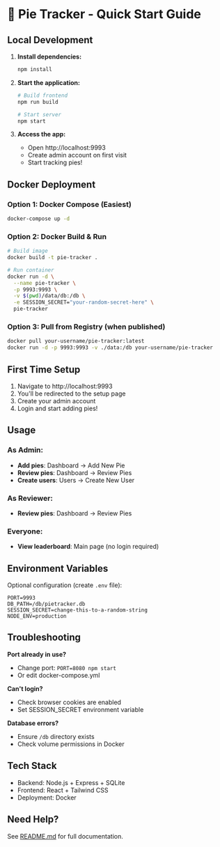 # 🥧 Pie Tracker - Quick Start Guide

## Local Development

1. **Install dependencies:**
   ```bash
   npm install
   ```

2. **Start the application:**
   ```bash
   # Build frontend
   npm run build

   # Start server
   npm start
   ```

3. **Access the app:**
   - Open http://localhost:9993
   - Create admin account on first visit
   - Start tracking pies!

## Docker Deployment

### Option 1: Docker Compose (Easiest)

```bash
docker-compose up -d
```

### Option 2: Docker Build & Run

```bash
# Build image
docker build -t pie-tracker .

# Run container
docker run -d \
  --name pie-tracker \
  -p 9993:9993 \
  -v $(pwd)/data/db:/db \
  -e SESSION_SECRET="your-random-secret-here" \
  pie-tracker
```

### Option 3: Pull from Registry (when published)

```bash
docker pull your-username/pie-tracker:latest
docker run -d -p 9993:9993 -v ./data:/db your-username/pie-tracker
```

## First Time Setup

1. Navigate to http://localhost:9993
2. You'll be redirected to the setup page
3. Create your admin account
4. Login and start adding pies!

## Usage

### As Admin:
- **Add pies**: Dashboard → Add New Pie
- **Review pies**: Dashboard → Review Pies
- **Create users**: Users → Create New User

### As Reviewer:
- **Review pies**: Dashboard → Review Pies

### Everyone:
- **View leaderboard**: Main page (no login required)

## Environment Variables

Optional configuration (create `.env` file):

```env
PORT=9993
DB_PATH=/db/pietracker.db
SESSION_SECRET=change-this-to-a-random-string
NODE_ENV=production
```

## Troubleshooting

**Port already in use?**
- Change port: `PORT=8080 npm start`
- Or edit docker-compose.yml

**Can't login?**
- Check browser cookies are enabled
- Set SESSION_SECRET environment variable

**Database errors?**
- Ensure `/db` directory exists
- Check volume permissions in Docker

## Tech Stack

- Backend: Node.js + Express + SQLite
- Frontend: React + Tailwind CSS
- Deployment: Docker

## Need Help?

See [README.md](./README.md) for full documentation.
